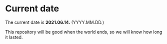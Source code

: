 # Current date

The current date is **2021.06.14.** (YYYY.MM.DD.)

This repository will be good when the world ends, so we will know how long it lasted.